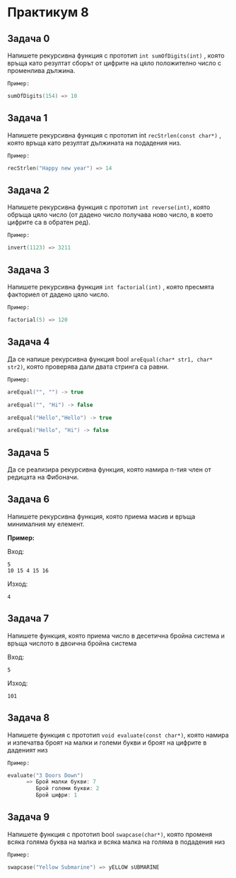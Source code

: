 # Практикум 8

## Задача 0
Напишете рекурсивна функция с прототип `int sumOfDigits(int)` , която връща като резултат сборът от цифрите на цяло положително
число с променлива дължина.

`Пример:` 
``` C++
sumOfDigits(154) => 10
```

## Задача 1
Напишете рекурсивна функция с прототип int `recStrlen(const char*)` , която връща като резултат дължината на подадения низ.
	
`Пример:`
``` C++
recStrlen("Happy new year") => 14
```

## Задача 2
Напишете рекурсивна функция с прототип `int reverse(int)`, която обръща цяло число (от дадено число получава ново число,
в което цифрите са в обратен ред).

`Пример:`
```C++
invert(1123) => 3211
```

## Задача  3
Напишете рекурсивна функция `int factorial(int)` , която пресмята факториел от дадено цяло число.

`Пример:`
```C++
factorial(5) => 120
```

## Задача 4
Да се напише рекурсивна функция bool `areEqual(char* str1, char* str2)`, която проверява дали двата стринга са равни.

`Пример:`
```C++
areEqual("", "") -> true
```
```C++
areEqual("", "Hi") -> false
```
```C++
areEqual("Hello","Hello") -> true
```
```C++
areEqual("Hello", "Hi") -> false
```

## Задача 5
Да се реализира рекурсивна функция, която намира n-тия член от редицата на Фибоначи.

## Задача 6
Напишете рекурсивна функция, която приема масив и връща минималния му елемент.

**Пример:**

Вход:

	5
	10 15 4 15 16

Изход:

	4

## Задача 7
Напишете функция, която приема число в десетична бройна система и връща числото в двоична бройна система

Вход:

	5

Изход:

	101



## Задача 8
Напишете функция с прототип `void evaluate(const char*)`, която намира и изпечатва
   броят на малки и големи букви и броят на цифрите в даденият низ
   
`Пример:`
``` C++
evaluate("3 Doors Down") 
      => Брой малки букви: 7
         Брой големи букви: 2
         Брой цифри: 1
```

## Задача 9
Напишете функция с прототип bool `swapcase(char*)`, която променя всяка голяма
буква на малка и всяка малка на голяма в подадения низ

`Пример:`
``` C++
swapcase("Yellow Submarine") => yELLOW sUBMARINE
```

